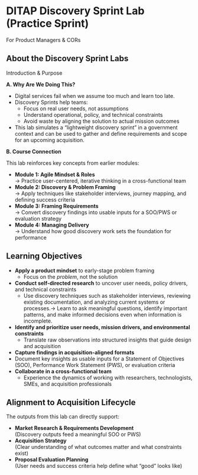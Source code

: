 # DITAP Discovery Sprint Lab (Practice Sprint)

For Product Managers & CORs

## About the Discovery Sprint Labs 

Introduction & Purpose

**A. Why Are We Doing This?**

* Digital services fail when we assume too much and learn too late.
* Discovery Sprints help teams:
  * Focus on real user needs, not assumptions
  * Understand operational, policy, and technical constraints
  * Avoid waste by aligning the solution to actual mission outcomes
* This lab simulates a “lightweight discovery sprint” in a government context and can be used to gather and define requirements and scope for an upcoming acquisition.

**B. Course Connection**

This lab reinforces key concepts from earlier modules:

* **Module 1: Agile Mindset & Roles**  
  → Practice user-centered, iterative thinking in a cross-functional team
* **Module 2: Discovery & Problem Framing**  
  → Apply techniques like stakeholder interviews, journey mapping, and defining success criteria
* **Module 3: Framing Requirements**  
  → Convert discovery findings into usable inputs for a SOO/PWS or evaluation strategy
* **Module 4: Managing Delivery**  
  → Understand how good discovery work sets the foundation for performance

## Learning Objectives

* **Apply a product mindset** to early-stage problem framing  
  * Focus on the *problem*, not the solution  
* **Conduct self-directed research** to uncover user needs, policy drivers, and technical constraints  
  * Use discovery techniques such as stakeholder interviews, reviewing existing documentation, and analyzing current systems or processes.→ Learn to ask meaningful questions, identify important patterns, and make informed decisions even when information is incomplete.  
* **Identify and prioritize user needs, mission drivers, and environmental constraints**  
  * Translate raw observations into structured insights that guide design and acquisition  
*  **Capture findings in acquisition-aligned formats**  
  * Document key insights as usable inputs for a Statement of Objectives (SOO), Performance Work Statement (PWS), or evaluation criteria  
*   **Collaborate in a cross-functional team**  
    - Experience the dynamics of working with researchers, technologists, SMEs, and acquisition professionals

## Alignment to Acquisition Lifecycle

The outputs from this lab can directly support:
* **Market Research & Requirements Development**  
  (Discovery outputs feed a meaningful SOO or PWS)
* **Acquisition Strategy**  
  (Clear understanding of what outcomes matter and what constraints exist)
* **Proposal Evaluation Planning**  
  (User needs and success criteria help define what “good” looks like)
